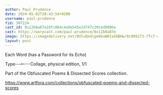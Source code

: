 ```yaml
---
author: Paul Prudence
date: 2024-05-02T20:43:54+0200
username: paul-prudence
fid: 307224
cast_id: 0x12b8a87e29fc064c4e0a545e2d747c20ced9906e
cast: https://warpcast.com/paul-prudence/0x12b8a87e
image: https://imagedelivery.net/BXluQx4ige9GuW0Ia56BHw/8c089273-ffc7-43c1-4bbf-0bc9f463b300/original
layout: post
---
```

Each Word (has a Password for its Echo)  
  
Type---✄---Collage, physical edition, 1/1  
  
Part of the Obfuscated Poems & Dissected Scores collection.  
  
https://www.artfora.com/collections/obfuscated-poems-and-dissected-scores  

<img src='https://imagedelivery.net/BXluQx4ige9GuW0Ia56BHw/8c089273-ffc7-43c1-4bbf-0bc9f463b300/original' alt='' referrerpolicy='no-referrer'/>